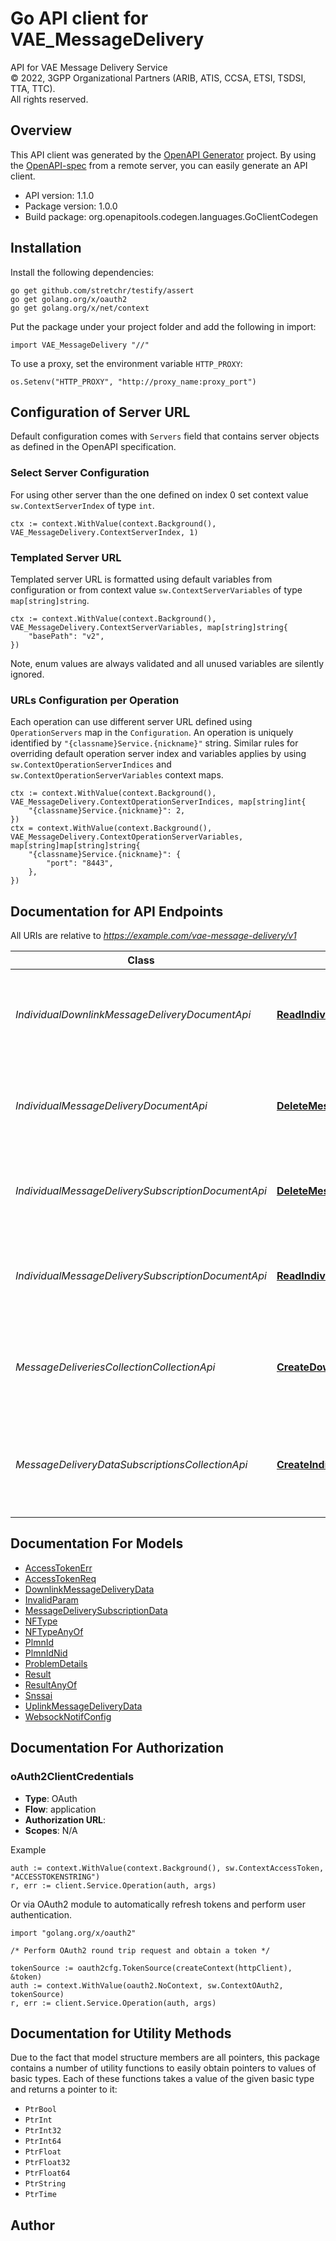 # Go API client for VAE_MessageDelivery

API for VAE Message Delivery Service  
© 2022, 3GPP Organizational Partners (ARIB, ATIS, CCSA, ETSI, TSDSI, TTA, TTC).  
All rights reserved.


## Overview
This API client was generated by the [OpenAPI Generator](https://openapi-generator.tech) project.  By using the [OpenAPI-spec](https://www.openapis.org/) from a remote server, you can easily generate an API client.

- API version: 1.1.0
- Package version: 1.0.0
- Build package: org.openapitools.codegen.languages.GoClientCodegen

## Installation

Install the following dependencies:

```shell
go get github.com/stretchr/testify/assert
go get golang.org/x/oauth2
go get golang.org/x/net/context
```

Put the package under your project folder and add the following in import:

```golang
import VAE_MessageDelivery "//"
```

To use a proxy, set the environment variable `HTTP_PROXY`:

```golang
os.Setenv("HTTP_PROXY", "http://proxy_name:proxy_port")
```

## Configuration of Server URL

Default configuration comes with `Servers` field that contains server objects as defined in the OpenAPI specification.

### Select Server Configuration

For using other server than the one defined on index 0 set context value `sw.ContextServerIndex` of type `int`.

```golang
ctx := context.WithValue(context.Background(), VAE_MessageDelivery.ContextServerIndex, 1)
```

### Templated Server URL

Templated server URL is formatted using default variables from configuration or from context value `sw.ContextServerVariables` of type `map[string]string`.

```golang
ctx := context.WithValue(context.Background(), VAE_MessageDelivery.ContextServerVariables, map[string]string{
	"basePath": "v2",
})
```

Note, enum values are always validated and all unused variables are silently ignored.

### URLs Configuration per Operation

Each operation can use different server URL defined using `OperationServers` map in the `Configuration`.
An operation is uniquely identified by `"{classname}Service.{nickname}"` string.
Similar rules for overriding default operation server index and variables applies by using `sw.ContextOperationServerIndices` and `sw.ContextOperationServerVariables` context maps.

```golang
ctx := context.WithValue(context.Background(), VAE_MessageDelivery.ContextOperationServerIndices, map[string]int{
	"{classname}Service.{nickname}": 2,
})
ctx = context.WithValue(context.Background(), VAE_MessageDelivery.ContextOperationServerVariables, map[string]map[string]string{
	"{classname}Service.{nickname}": {
		"port": "8443",
	},
})
```

## Documentation for API Endpoints

All URIs are relative to *https://example.com/vae-message-delivery/v1*

Class | Method | HTTP request | Description
------------ | ------------- | ------------- | -------------
*IndividualDownlinkMessageDeliveryDocumentApi* | [**ReadIndividualDownlinkMessageDelivery**](docs/IndividualDownlinkMessageDeliveryDocumentApi.md#readindividualdownlinkmessagedelivery) | **Get** /subscriptions/{subscriptionId}/message-deliveries/{dlDeliveryId} | VAE Message delivery resource Read service Operation
*IndividualMessageDeliveryDocumentApi* | [**DeleteMessageDelivery**](docs/IndividualMessageDeliveryDocumentApi.md#deletemessagedelivery) | **Delete** /subscriptions/{subscriptionId}/message-deliveries/{dlDeliveryId} | VAE Message delivery resource delete service Operation
*IndividualMessageDeliverySubscriptionDocumentApi* | [**DeleteMessageDeliverySubscription**](docs/IndividualMessageDeliverySubscriptionDocumentApi.md#deletemessagedeliverysubscription) | **Delete** /subscriptions/{subscriptionId} | Delete an individual Message Delivery Subscription resource
*IndividualMessageDeliverySubscriptionDocumentApi* | [**ReadIndividualMessageDeliverySubscription**](docs/IndividualMessageDeliverySubscriptionDocumentApi.md#readindividualmessagedeliverysubscription) | **Get** /subscriptions/{subscriptionId} | Get an existing individual Message Delivery Subscription resource
*MessageDeliveriesCollectionCollectionApi* | [**CreateDownlinkMessageDelivery**](docs/MessageDeliveriesCollectionCollectionApi.md#createdownlinkmessagedelivery) | **Post** /subscriptions/{subscriptionId}/message-deliveries | VAE Message delivery resource create service Operation
*MessageDeliveryDataSubscriptionsCollectionApi* | [**CreateIndividualMessageDeliveryDataSubscription**](docs/MessageDeliveryDataSubscriptionsCollectionApi.md#createindividualmessagedeliverydatasubscription) | **Post** /subscriptions | Create a new Individual Message Delivery Data Subscription resource


## Documentation For Models

 - [AccessTokenErr](docs/AccessTokenErr.md)
 - [AccessTokenReq](docs/AccessTokenReq.md)
 - [DownlinkMessageDeliveryData](docs/DownlinkMessageDeliveryData.md)
 - [InvalidParam](docs/InvalidParam.md)
 - [MessageDeliverySubscriptionData](docs/MessageDeliverySubscriptionData.md)
 - [NFType](docs/NFType.md)
 - [NFTypeAnyOf](docs/NFTypeAnyOf.md)
 - [PlmnId](docs/PlmnId.md)
 - [PlmnIdNid](docs/PlmnIdNid.md)
 - [ProblemDetails](docs/ProblemDetails.md)
 - [Result](docs/Result.md)
 - [ResultAnyOf](docs/ResultAnyOf.md)
 - [Snssai](docs/Snssai.md)
 - [UplinkMessageDeliveryData](docs/UplinkMessageDeliveryData.md)
 - [WebsockNotifConfig](docs/WebsockNotifConfig.md)


## Documentation For Authorization



### oAuth2ClientCredentials


- **Type**: OAuth
- **Flow**: application
- **Authorization URL**: 
- **Scopes**: N/A

Example

```golang
auth := context.WithValue(context.Background(), sw.ContextAccessToken, "ACCESSTOKENSTRING")
r, err := client.Service.Operation(auth, args)
```

Or via OAuth2 module to automatically refresh tokens and perform user authentication.

```golang
import "golang.org/x/oauth2"

/* Perform OAuth2 round trip request and obtain a token */

tokenSource := oauth2cfg.TokenSource(createContext(httpClient), &token)
auth := context.WithValue(oauth2.NoContext, sw.ContextOAuth2, tokenSource)
r, err := client.Service.Operation(auth, args)
```


## Documentation for Utility Methods

Due to the fact that model structure members are all pointers, this package contains
a number of utility functions to easily obtain pointers to values of basic types.
Each of these functions takes a value of the given basic type and returns a pointer to it:

* `PtrBool`
* `PtrInt`
* `PtrInt32`
* `PtrInt64`
* `PtrFloat`
* `PtrFloat32`
* `PtrFloat64`
* `PtrString`
* `PtrTime`

## Author



